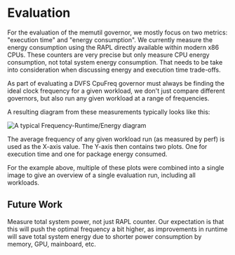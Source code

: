 # Evaluation

For the evaluation of the memutil governor, we mostly focus on two metrics: "execution time" and "energy consumption".
We currently measure the energy consumption using the RAPL directly available within modern x86 CPUs.
These counters are very precise but only measure CPU energy consumption, not total system energy consumption.
That needs to be take into consideration when discussing energy and execution time trade-offs.

As part of evaluating a DVFS CpuFreq governor must always be finding the ideal clock frequency for a given workload, we don't just compare different governors, but also run any given workload at a range of frequencies.

A resulting diagram from these measurements typically looks like this:

![A typical Frequency-Runtime/Energy diagram](https://gitlab.hpi.de/osm/osm-energy/masterprojekt-ws21-compendium/-/raw/master/evaluation/results/memutil-l2stall-lerp-leon-laptop-nas/evaluation.png)

The average frequency of any given workload run (as measured by perf) is used as the X-axis value.
The Y-axis then contains two plots.
One for execution time and one for package energy consumed.

For the example above, multiple of these plots were combined into a single image to give an overview of a single evaluation run, including all workloads.



## Future Work

Measure total system power, not just RAPL counter.
Our expectation is that this will push the optimal frequency a bit higher, as improvements in runtime will save total system energy due to shorter power consumption by memory, GPU, mainboard, etc.

